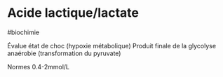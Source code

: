 # Acide lactique/lactate
#biochimie

Évalue état de choc (hypoxie métabolique)
Produit finale de la glycolyse anaérobie (transformation du pyruvate)

Normes 0.4-2mmol/L
